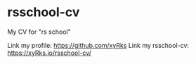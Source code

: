 # rsschool-cv
My CV for "rs school"

Link  my profile: https://github.com/xyRks
Link  my rsschool-cv: https://xyRks.io/rsschool-cv/
